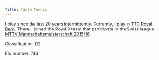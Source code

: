 ```yaml
---
Title: Table Tennis
---
```


I play since the last 20 years intermittently. Currently, I play in [TTC Royal Bern](http://www.ttcroyalbern.ch/teams/). There, I joined the Royal 3 team that participate in the Swiss league [MTTV Mannschaftsmeisterschaft 2015/16](http://click-tt.ch/cgi-bin/WebObjects/nuLigaTTCH.woa/wa/playerPortrait?federation=STT&person=1756724&club=33123).

Classification: D2

Elo number: 746

    
